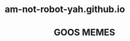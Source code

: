 # am-not-robot-yah.github.io
<html>
  <head>
    <link rel="stylesheet" href="stylesheet.css">
  </head>
  
  
  <h1 align="center">GOOS MEMES</h1>

